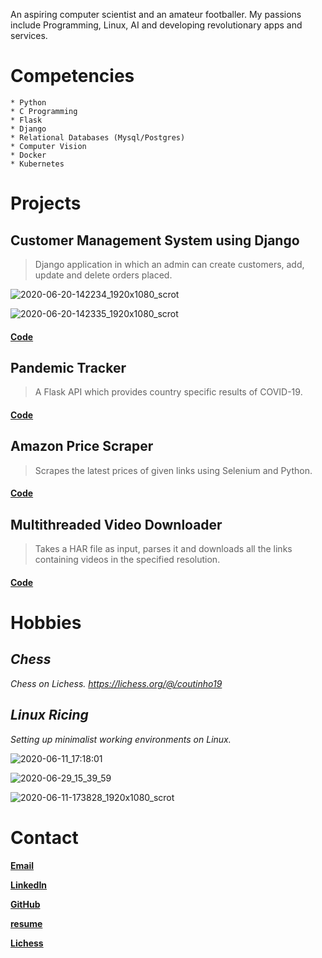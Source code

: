  An aspiring computer scientist and an amateur footballer. My passions include Programming, Linux, AI and developing revolutionary apps and services.

# Competencies

    * Python
    * C Programming 
    * Flask
    * Django 
    * Relational Databases (Mysql/Postgres) 
    * Computer Vision 
    * Docker 
    * Kubernetes
    
# Projects

## **Customer Management System using Django**
> Django application in which an admin can create customers, add, update and delete orders placed.

![2020-06-20-142234_1920x1080_scrot](https://user-images.githubusercontent.com/45355098/85198239-9d636780-b304-11ea-8ddd-dc1637175372.png)

![2020-06-20-142335_1920x1080_scrot](https://user-images.githubusercontent.com/45355098/85198242-9e949480-b304-11ea-90d4-3fff66cb8e2c.png)

#### [Code](https://github.com/sunilRF9/django-cms)

## **Pandemic Tracker**
> A Flask API which provides country specific results of COVID-19.    
    
#### [Code](https://github.com/sunilRF9/COVID-19-Flask-API/tree/beta)
    

## **Amazon Price Scraper**
> Scrapes the latest prices of given links using Selenium and Python.    
    
#### [Code](https://github.com/sunilRF9/Price-monitor)


## **Multithreaded Video Downloader**
> Takes a HAR file as input, parses it and downloads all the links containing videos in the specified resolution.    
    
#### [Code](https://github.com/sunilRF9/Video-downloader-from-a-HAR-file)

# Hobbies


## *Chess*
_Chess on Lichess._
_https://lichess.org/@/coutinho19_

## *Linux Ricing*
_Setting up minimalist working environments on Linux._ 

![2020-06-11_17:18:01](https://user-images.githubusercontent.com/45355098/84382179-ebdb7c80-ac07-11ea-9122-8f822fcc0f7d.png)

![2020-06-29_15_39_59](https://user-images.githubusercontent.com/45355098/86018673-4ae02480-ba43-11ea-846e-7df50e0d60c3.png)

![2020-06-11-173828_1920x1080_scrot](https://user-images.githubusercontent.com/45355098/84383804-92c11800-ac0a-11ea-8f40-ae0f5afb4ad2.png)

# Contact

**[Email](mailto:sunil1996@gmail.com?subject=[GitHub]%20Source%20Han%20Sans)**

**[LinkedIn](https://www.linkedin.com/in/sunil-subramanya-bs-301188169/)**

**[GitHub](https://www.github.com/sunilRF9)**

**[resume](https://github.com/sunilRF9/Price-monitor/files/5523556/Sunil.Subramanya-Nov.pdf)**

**[Lichess](https://lichess.org/@/coutinho19)**

